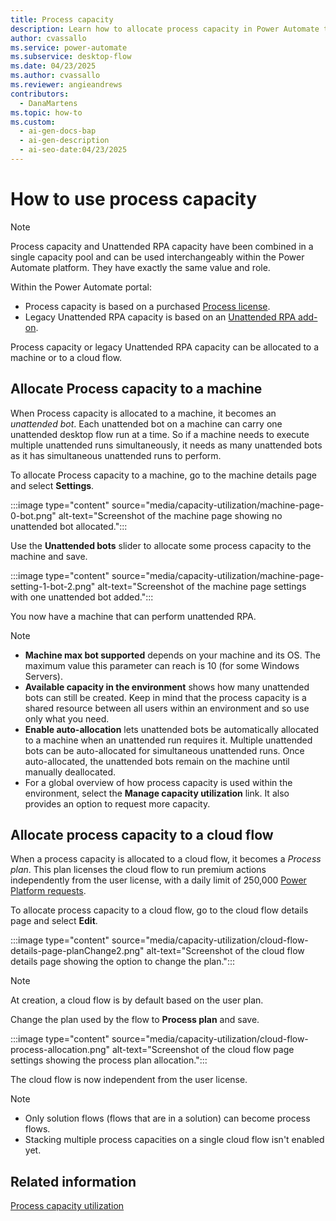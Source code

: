 ```yaml
---
title: Process capacity
description: Learn how to allocate process capacity in Power Automate to machines or cloud flows for efficient unattended RPA and premium action execution.
author: cvassallo
ms.service: power-automate
ms.subservice: desktop-flow
ms.date: 04/23/2025
ms.author: cvassallo
ms.reviewer: angieandrews
contributors:
  - DanaMartens
ms.topic: how-to
ms.custom:
  - ai-gen-docs-bap
  - ai-gen-description
  - ai-seo-date:04/23/2025
---
```


# How to use process capacity

> [!NOTE]  
> Process capacity and Unattended RPA capacity have been combined in a single capacity pool and can be used interchangeably within the Power Automate platform. They have exactly the same value and role.

Within the Power Automate portal:

- Process capacity is based on a purchased [Process license](/power-platform/admin/power-automate-licensing/types).  
- Legacy Unattended RPA capacity is based on an [Unattended RPA add-on](/power-platform/admin/power-automate-licensing/add-ons#unattended-rpa-add-on).

Process capacity or legacy Unattended RPA capacity can be allocated to a machine or to a cloud flow.  

## Allocate Process capacity to a machine

When Process capacity is allocated to a machine, it becomes an *unattended bot*. Each unattended bot on a machine can carry one unattended desktop flow run at a time. So if a machine needs to execute multiple unattended runs simultaneously, it needs as many unattended bots as it has simultaneous unattended runs to perform.

To allocate Process capacity to a machine, go to the machine details page and select **Settings**.

:::image type="content" source="media/capacity-utilization/machine-page-0-bot.png" alt-text="Screenshot of the machine page showing no unattended bot allocated.":::

Use the **Unattended bots** slider to allocate some process capacity to the machine and save.

:::image type="content" source="media/capacity-utilization/machine-page-setting-1-bot-2.png" alt-text="Screenshot of the machine page settings with one unattended bot added.":::

You now have a machine that can perform unattended RPA.

> [!NOTE]
> - **Machine max bot supported** depends on your machine and its OS. The maximum value this parameter can reach is 10 (for some Windows Servers).  
> - **Available capacity in the environment** shows how many unattended bots can still be created. Keep in mind that the process capacity is a shared resource between all users within an environment and so use only what you need.  
> - **Enable auto-allocation** lets unattended bots be automatically allocated to a machine when an unattended run requires it. Multiple unattended bots can be auto-allocated for simultaneous unattended runs. Once auto-allocated, the unattended bots remain on the machine until manually deallocated.  
> - For a global overview of how process capacity is used within the environment, select the **Manage capacity utilization** link. It also provides an option to request more capacity.  

## Allocate process capacity to a cloud flow

When a process capacity is allocated to a cloud flow, it becomes a *Process plan*. This plan licenses the cloud flow to run premium actions independently from the user license, with a daily limit of 250,000 [Power Platform requests](/power-platform/admin/api-request-limits-allocations#Request-limits-in-power-automate).

To allocate process capacity to a cloud flow, go to the cloud flow details page and select **Edit**.

:::image type="content" source="media/capacity-utilization/cloud-flow-details-page-planChange2.png" alt-text="Screenshot of the cloud flow details page showing the option to change the plan.":::

> [!NOTE]
> At creation, a cloud flow is by default based on the user plan.

Change the plan used by the flow to **Process plan** and save.

:::image type="content" source="media/capacity-utilization/cloud-flow-process-allocation.png" alt-text="Screenshot of the cloud flow page settings showing the process plan allocation.":::

The cloud flow is now independent from the user license.

> [!NOTE]
> - Only solution flows (flows that are in a solution) can become process flows.
> - Stacking multiple process capacities on a single cloud flow isn't enabled yet.

## Related information

[Process capacity utilization](capacity-utilization-process.md)
